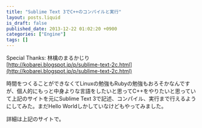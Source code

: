 ```yaml
---
title: "Sublime Text 3でC++のコンパイルと実行"
layout: posts.liquid
is_draft: false
published_date: 2013-12-22 01:02:20 +0900
categories: ["Engine"]
tags: []
---
```


Special Thanks: 林檎のまるかじり  
[http://kobarei.blogspot.jp/p/sublime-text-2c.html](http://kobarei.blogspot.jp/p/sublime-text-2c.html)

時間をつくることができなくてLinuxの勉強もRubyの勉強もおろそかなんですが、個人的にもっと中身よりな言語をしたいと思ってC++をやりたいと思っていて上記のサイトを元にSublime Text 3で記述、コンパイル、実行まで行えるようにしてみた。まだHello Worldしかしていなけどもやってみました。

詳細は上記のサイトで。


